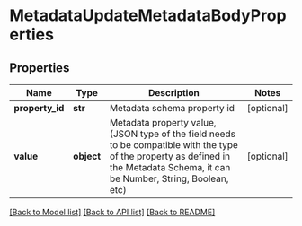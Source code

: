 # MetadataUpdateMetadataBodyProperties

## Properties
Name | Type | Description | Notes
------------ | ------------- | ------------- | -------------
**property_id** | **str** | Metadata schema property id | [optional] 
**value** | **object** | Metadata property value, (JSON type of the field needs to be compatible with the type of the property as defined in the Metadata Schema, it can be Number, String, Boolean, etc) | [optional] 

[[Back to Model list]](../README.md#documentation-for-models) [[Back to API list]](../README.md#documentation-for-api-endpoints) [[Back to README]](../README.md)


